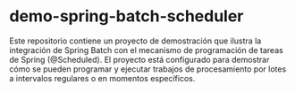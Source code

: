 # demo-spring-batch-scheduler
Este repositorio contiene un proyecto de demostración que ilustra la integración de Spring Batch con el mecanismo de programación de tareas de Spring (@Scheduled). El proyecto está configurado para demostrar cómo se pueden programar y ejecutar trabajos de procesamiento por lotes a intervalos regulares o en momentos específicos.
